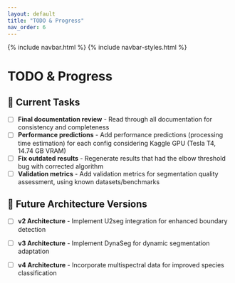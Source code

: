 ```yaml
---
layout: default
title: "TODO & Progress"
nav_order: 6
---
```


{% include navbar.html %}
{% include navbar-styles.html %}

# TODO & Progress

## 🔄 Current Tasks

- [ ] **Final documentation review** - Read through all documentation for consistency and completeness
- [ ] **Performance predictions** - Add performance predictions (processing time estimation) for each config considering Kaggle GPU (Tesla T4, 14.74 GB VRAM)
- [ ] **Fix outdated results** - Regenerate results that had the elbow threshold bug with corrected algorithm
- [ ] **Validation metrics** - Add validation metrics for segmentation quality assessment, using known datasets/benchmarks

## 🚀 Future Architecture Versions

- [ ] **v2 Architecture** - Implement U2seg integration for enhanced boundary detection
- [ ] **v3 Architecture** - Implement DynaSeg for dynamic segmentation adaptation
- [ ] **v4 Architecture** - Incorporate multispectral data for improved species classification

